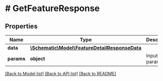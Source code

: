 # # GetFeatureResponse

## Properties

Name | Type | Description | Notes
------------ | ------------- | ------------- | -------------
**data** | [**\Schematic\Model\FeatureDetailResponseData**](FeatureDetailResponseData.md) |  |
**params** | **object** | Input parameters |

[[Back to Model list]](../../README.md#models) [[Back to API list]](../../README.md#endpoints) [[Back to README]](../../README.md)
